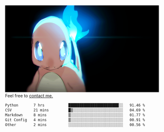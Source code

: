 [gif]: https://raw.githubusercontent.com/uysalserkan/uysalserkan/master/charmander-2.gif

![gif]
Feel free to [contact me.](mailto:uysalserkan08@gmail.com)
<!--
<div align="center">
<p>Profile Visitor Counter</p>
<img src="https://profile-counter.glitch.me/uysalserkan/count.svg" alt="hit counter" align="center">
</div>
-->
<!--START_SECTION:waka-->

```text
Python       7 hrs           ███████████████████████░░   91.46 %
CSV          21 mins         █▒░░░░░░░░░░░░░░░░░░░░░░░   04.69 %
Markdown     8 mins          ▒░░░░░░░░░░░░░░░░░░░░░░░░   01.77 %
Git Config   4 mins          ▒░░░░░░░░░░░░░░░░░░░░░░░░   00.91 %
Other        2 mins          ░░░░░░░░░░░░░░░░░░░░░░░░░   00.56 %
```

<!--END_SECTION:waka-->

